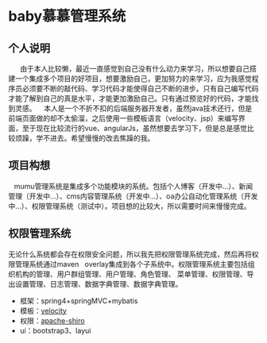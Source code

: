 # baby慕慕管理系统
## 个人说明
        &nbsp;&nbsp;由于本人比较懒，最近一直感觉到自己没有什么动力来学习，所以想要自己搭建一个集成多个项目的好项目，想要激励自己，更加努力的来学习，应为我感觉程序员必须要不断的敲代码、学习代码才能使得自己不断的进步。只有自己编写代码才能了解到自己的真是水平，才能更加激励自己。只有通过预览好的代码，才能找到灵感。
    本人是一个不折不扣的后端服务器开发者，虽然java技术还行，但是前端页面做的却不太偷溜，之后使用一些模板语言（velocity、jsp）来编写界面，至于现在比较流行的vue、angularJs，虽然想要去学习下，但是总是感觉比较烦躁，学不进去。希望慢慢的改去焦躁的我。
    
## 项目构想
    mumu管理系统是集成多个功能模块的系统。包括个人博客（开发中...）、新闻管理（开发中...）、cms内容管理系统（开发中...）、oa办公自动化管理系统（开发中...）、权限管理系统（测试中）。项目想的比较大，所以需要时间来慢慢完成。
    
## 权限管理系统
 无论什么系统都会存在权限安全问题，所以我先把权限管理系统完成，然后再将权限管理系统通过maven  
 overlay集成到各个子系统中。权限管理系统主要包括组织机构的管理、用户群组管理、用户管理、角色管理、
 菜单管理、权限管理、导出设置管理、日志管理、数据字典管理、数据字典管理。
-  框架：spring4+springMVC+mybatis
-  模板：[velocity](http://velocity.apache.org/)
-  权限：[apache-shiro](http://shiro.apache.org/)
-  ui：bootstrap3、layui
    
        
    
     


